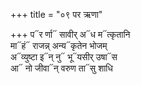 +++
title = "०९ पर ऋणा"

+++
प᳓र र्णा᳓ सावीर् अ᳓ध म᳓त्कृतानि  
मा᳓हं᳓ राजन्न् अन्य᳓कृतेन भोजम्  
अ᳓व्युष्टा इ᳓न् नु᳓ भू᳓यसीर् उषा᳓स  
आ᳓ नो जीवा᳓न् वरुण ता᳓सु शाधि